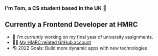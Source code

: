 ### I'm Tom, a CS student based in the UK 👋

## Currently a Frontend Developer at HMRC 
- 🏫 I'm currently working on my final year of university assignments.
- 👨‍💻 [My HMRC related GitHub account](https://github.com/tomshaw1 "Me")
- 🌎 2022 Goals: Build more dynamic apps with new technologies
